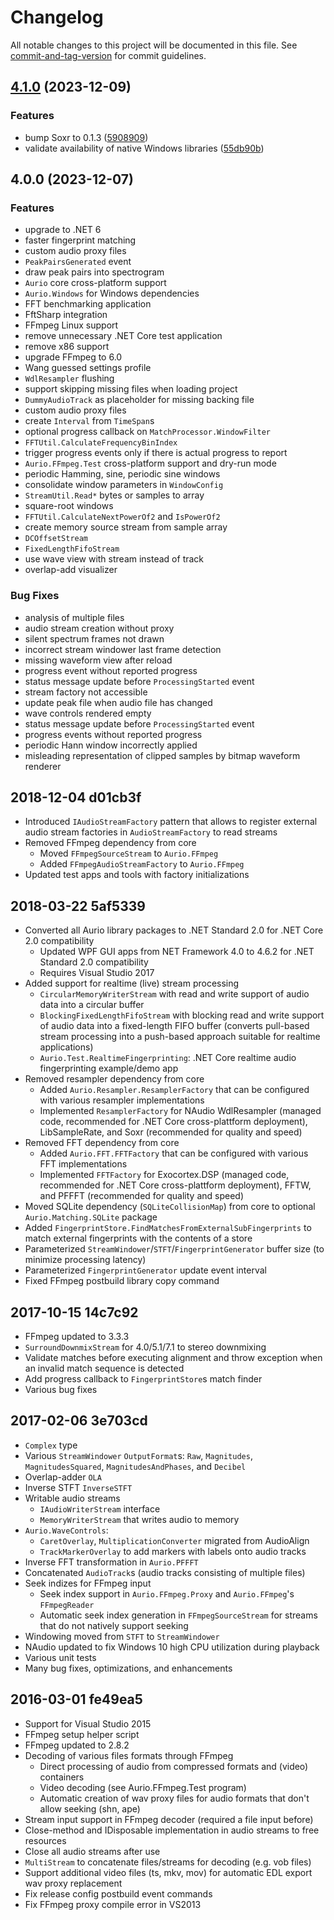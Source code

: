 # Changelog

All notable changes to this project will be documented in this file. See [commit-and-tag-version](https://github.com/absolute-version/commit-and-tag-version) for commit guidelines.

## [4.1.0](https://github.com/protyposis/Aurio/compare/v4.0.0...v4.1.0) (2023-12-09)


### Features

* bump Soxr to 0.1.3 ([5908909](https://github.com/protyposis/Aurio/commit/5908909f9e99f75169b2cdf25f6762cd5059ba90))
* validate availability of native Windows libraries ([55db90b](https://github.com/protyposis/Aurio/commit/55db90b430b853c52099bcb308b80f024e4247e7))

## 4.0.0 (2023-12-07)

### Features

* upgrade to .NET 6
* faster fingerprint matching
* custom audio proxy files
* `PeakPairsGenerated` event
* draw peak pairs into spectrogram
* `Aurio` core cross-platform support
* `Aurio.Windows` for Windows dependencies
* FFT benchmarking application
* FftSharp integration
* FFmpeg Linux support
* remove unnecessary .NET Core test application
* remove x86 support
* upgrade FFmpeg to 6.0
* Wang guessed settings profile
* `WdlResampler` flushing
* support skipping missing files when loading project
* `DummyAudioTrack` as placeholder for missing backing file
* custom audio proxy files
* create `Interval` from `TimeSpan`s
* optional progress callback on `MatchProcessor.WindowFilter`
* `FFTUtil.CalculateFrequencyBinIndex`
* trigger progress events only if there is actual progress to report
* `Aurio.FFmpeg.Test` cross-platform support and dry-run mode
* periodic Hamming, sine, periodic sine windows
* consolidate window parameters in `WindowConfig`
* `StreamUtil.Read*` bytes or samples to array
* square-root windows
* `FFTUtil.CalculateNextPowerOf2` and `IsPowerOf2`
* create memory source stream from sample array
* `DCOffsetStream`
* `FixedLengthFifoStream`
* use wave view with stream instead of track
* overlap-add visualizer

### Bug Fixes

* analysis of multiple files
* audio stream creation without proxy
* silent spectrum frames not drawn
* incorrect stream windower last frame detection
* missing waveform view after reload
* progress event without reported progress
* status message update before `ProcessingStarted` event
* stream factory not accessible
* update peak file when audio file has changed
* wave controls rendered empty
* status message update before `ProcessingStarted` event
* progress events without reported progress
* periodic Hann window incorrectly applied
* misleading representation of clipped samples by bitmap waveform renderer

## 2018-12-04 d01cb3f
* Introduced `IAudioStreamFactory` pattern that allows to register external audio stream factories in `AudioStreamFactory` to read streams
* Removed FFmpeg dependency from core
  * Moved `FFmpegSourceStream` to `Aurio.FFmpeg`
  * Added `FFmpegAudioStreamFactory` to `Aurio.FFmpeg`
* Updated test apps and tools with factory initializations

## 2018-03-22 5af5339
* Converted all Aurio library packages to .NET Standard 2.0 for .NET Core 2.0 compatibility
  * Updated WPF GUI apps from NET Framework 4.0 to 4.6.2 for .NET Standard 2.0 compatibility
  * Requires Visual Studio 2017
* Added support for realtime (live) stream processing
  * `CircularMemoryWriterStream` with read and write support of audio data into a circular buffer
  * `BlockingFixedLengthFifoStream` with blocking read and write support of audio data into a fixed-length FIFO buffer (converts pull-based stream processing into a push-based approach suitable for realtime applications)
  * `Aurio.Test.RealtimeFingerprinting`: .NET Core realtime audio fingerprinting example/demo app  
* Removed resampler dependency from core
  * Added `Aurio.Resampler.ResamplerFactory` that can be configured with various resampler implementations
  * Implemented `ResamplerFactory` for NAudio WdlResampler (managed code, recommended for .NET Core cross-plattform deployment), LibSampleRate, and Soxr (recommended for quality and speed)
* Removed FFT dependency from core
  * Added `Aurio.FFT.FFTFactory` that can be configured with various FFT implementations
  * Implemented `FFTFactory` for Exocortex.DSP (managed code, recommended for .NET Core cross-plattform deployment), FFTW, and PFFFT (recommended for quality and speed) 
* Moved SQLite dependency (`SQLiteCollisionMap`) from core to optional `Aurio.Matching.SQLite` package 
* Added `FingerprintStore.FindMatchesFromExternalSubFingerprints` to match external fingerprints with the contents of a store
* Parameterized `StreamWindower`/`STFT`/`FingerprintGenerator` buffer size (to minimize processing latency)
* Parameterized `FingerprintGenerator` update event interval
* Fixed FFmpeg postbuild library copy command 

## 2017-10-15 14c7c92
* FFmpeg updated to 3.3.3
* `SurroundDownmixStream` for 4.0/5.1/7.1 to stereo downmixing
* Validate matches before executing alignment and throw exception when an invalid match sequence is detected
* Add progress callback to `FingerprintStore`s match finder
* Various bug fixes

## 2017-02-06 3e703cd

* `Complex` type
* Various `StreamWindower` `OutputFormat`s: `Raw`, `Magnitudes`, `MagnitudesSquared`, `MagnitudesAndPhases`, and `Decibel`
* Overlap-adder `OLA`
* Inverse STFT `InverseSTFT`
* Writable audio streams
  * `IAudioWriterStream` interface
  * `MemoryWriterStream` that writes audio to memory
* `Aurio.WaveControls`:
  * `CaretOverlay`, `MultiplicationConverter` migrated from AudioAlign
  * `TrackMarkerOverlay` to add markers with labels onto audio tracks
* Inverse FFT transformation in `Aurio.PFFFT`
* Concatenated `AudioTrack`s (audio tracks consisting of multiple files)
* Seek indizes for FFmpeg input
  * Seek index support in `Aurio.FFmpeg.Proxy` and `Aurio.FFmpeg`'s `FFmpegReader`
  * Automatic seek index generation in `FFmpegSourceStream` for streams that do not natively support seeking
* Windowing moved from `STFT` to `StreamWindower`
* NAudio updated to fix Windows 10 high CPU utilization during playback
* Various unit tests
* Many bug fixes, optimizations, and enhancements

## 2016-03-01 fe49ea5

* Support for Visual Studio 2015
* FFmpeg setup helper script
* FFmpeg updated to 2.8.2
* Decoding of various files formats through FFmpeg
  * Direct processing of audio from compressed formats and (video) containers
  * Video decoding (see Aurio.FFmpeg.Test program)
  * Automatic creation of wav proxy files for audio formats that don't allow seeking (shn, ape)
* Stream input support in FFmpeg decoder (required a file input before)
* Close-method and IDisposable implementation in audio streams to free resources
* Close all audio streams after use
* `MultiStream` to concatenate files/streams for decoding (e.g. vob files) 
* Support additional video files (ts, mkv, mov) for automatic EDL export wav proxy replacement
* Fix release config postbuild event commands
* Fix FFmpeg proxy compile error in VS2013

